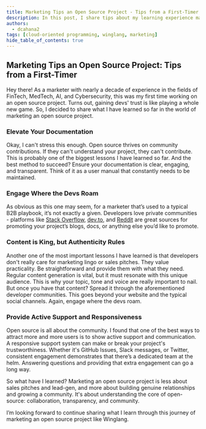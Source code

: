 ```yaml
---
title: Marketing Tips an Open Source Project - Tips from a First-Timer
description: In this post, I share tips about my learning experience marketing an open source projects.
authors: 
  - dcahana2
tags: [cloud-oriented programming, winglang, marketing]
hide_table_of_contents: true
---
```


## Marketing Tips an Open Source Project: Tips from a First-Timer

Hey there! As a marketer with nearly a decade of experience in the fields of FinTech, MedTech, AI, and Cybersecurity, this was my first time working on an open source project. Turns out, gaining devs' trust is like playing a whole new game. So, I decided to share what I have learned so far in the world of marketing an open source project. 

### Elevate Your Documentation
Okay, I can't stress this enough. Open source thrives on community contributions. If they can't understand your project, they can't contribute. This is probably one of the biggest lessons I have learned so far. And the best method to succeed? Ensure your documentation is clear, engaging, and transparent. Think of it as a user manual that constantly needs to be maintained. 

### Engage Where the Devs Roam
As obvious as this one may seem, for a marketer that’s used to a typical B2B playbook, it’s not exactly a given. Developers love private communities - platforms like [Stack Overflow](https://stackoverflow.com/), [dev.to](https://dev.to/), and [Reddit](https://www.reddit.com/) are great sources for promoting your project’s blogs, docs, or anything else you’d like to promote. 

### Content is King, but Authenticity Rules 
Another one of the most important lessons I have learned is that developers don't really care for marketing lingo or sales pitches. They value practicality. Be straightforward and provide them with what they need. Regular content generation is vital, but it must resonate with this unique audience. This is why your topic, tone and voice are really important to nail. But once you have that content? Spread it through the aforementioned developer communities. This goes beyond your website and the typical social channels. Again, engage where the devs roam. 

### Provide Active Support and Responsiveness
Open source is all about the community. I found that one of the best ways to attract more and more users is to show active support and communication. A responsive support system can make or break your project's trustworthiness. Whether it's GitHub Issues, Slack messages, or Twitter, consistent engagement demonstrates that there’s a dedicated team at the helm. Answering questions and providing that extra engagement can go a long way. 

So what have I learned? Marketing an open source project is less about sales pitches and lead-gen,  and more about building genuine relationships and growing a community. It's about understanding the core of open-source: collaboration, transparency, and community. 

I’m looking forward to continue sharing what I learn through this journey of marketing an open source project like Winglang. 
